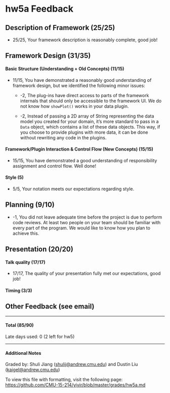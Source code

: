 hw5a Feedback
============

## Description of Framework (25/25)
  * 25/25, Your framework description is reasonably complete, good job!

## Framework Design (31/35)
#### Basic Structure (Understanding + Old Concepts) (11/15)
  * 11/15, You have demonstrated a reasonably good understanding of framework design, but we identified the following minor issues: 
    * -2, The plug-ins have direct access to parts of the framework internals that should only be accessible to the framework UI. We do not know how `showPlot()` works in your data plugin.

    * -2, Instead of passing a 2D array of String representing the data model you created for your domain, it’s more standard to pass in a `Data` object, which contains a list of these data objects. This way, if you choose to provide plugins with more data, it can be done without rewriting any code in the plugins.

#### Framework/Plugin Interaction & Control Flow (New Concepts) (15/15)
   * 15/15, You have demonstrated a good understanding of responsibility assignment and control flow. Well done!

#### Style (5)
  * 5/5, Your notation meets our expectations regarding style.

## Planning (9/10)
   * -1, You did not leave adequate time before the project is due to perform code reviews. At least two people on your team should be familiar with every part of the program. We would like to know how you plan to achieve this. 

## Presentation (20/20)
#### Talk quality (17/17)
  * 17/17, The quality of your presentation fully met our expectations, good job!

#### Timing (3/3)


## Other Feedback (see email)

---

#### Total (85/90)

Late days used: 0 (2 left for hw5)

---

#### Additional Notes

Graded by: Shuli Jiang (shulij@andrew.cmu.edu) and Dustin Liu (kaigel@andrew.cmu.edu)

To view this file with formatting, visit the following page: https://github.com/CMU-15-214/yiyir/blob/master/grades/hw5a.md
